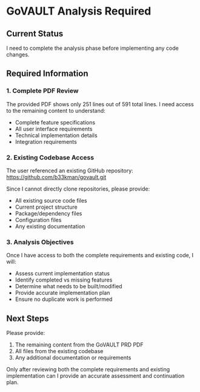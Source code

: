 # GoVAULT Analysis Required

## Current Status
I need to complete the analysis phase before implementing any code changes.

## Required Information

### 1. Complete PDF Review
The provided PDF shows only 251 lines out of 591 total lines. I need access to the remaining content to understand:
- Complete feature specifications
- All user interface requirements  
- Technical implementation details
- Integration requirements

### 2. Existing Codebase Access
The user referenced an existing GitHub repository: https://github.com/b33kman/govault.git

Since I cannot directly clone repositories, please provide:
- All existing source code files
- Current project structure
- Package/dependency files
- Configuration files
- Any existing documentation

### 3. Analysis Objectives
Once I have access to both the complete requirements and existing code, I will:
- Assess current implementation status
- Identify completed vs missing features
- Determine what needs to be built/modified
- Provide accurate implementation plan
- Ensure no duplicate work is performed

## Next Steps
Please provide:
1. The remaining content from the GoVAULT PRD PDF
2. All files from the existing codebase
3. Any additional documentation or requirements

Only after reviewing both the complete requirements and existing implementation can I provide an accurate assessment and continuation plan.
